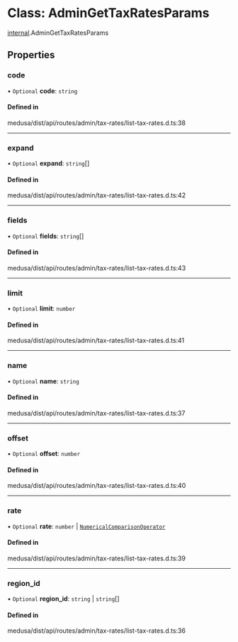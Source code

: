 # Class: AdminGetTaxRatesParams

[internal](../modules/internal-25.md).AdminGetTaxRatesParams

## Properties

### code

• `Optional` **code**: `string`

#### Defined in

medusa/dist/api/routes/admin/tax-rates/list-tax-rates.d.ts:38

___

### expand

• `Optional` **expand**: `string`[]

#### Defined in

medusa/dist/api/routes/admin/tax-rates/list-tax-rates.d.ts:42

___

### fields

• `Optional` **fields**: `string`[]

#### Defined in

medusa/dist/api/routes/admin/tax-rates/list-tax-rates.d.ts:43

___

### limit

• `Optional` **limit**: `number`

#### Defined in

medusa/dist/api/routes/admin/tax-rates/list-tax-rates.d.ts:41

___

### name

• `Optional` **name**: `string`

#### Defined in

medusa/dist/api/routes/admin/tax-rates/list-tax-rates.d.ts:37

___

### offset

• `Optional` **offset**: `number`

#### Defined in

medusa/dist/api/routes/admin/tax-rates/list-tax-rates.d.ts:40

___

### rate

• `Optional` **rate**: `number` \| [`NumericalComparisonOperator`](internal-25.NumericalComparisonOperator.md)

#### Defined in

medusa/dist/api/routes/admin/tax-rates/list-tax-rates.d.ts:39

___

### region\_id

• `Optional` **region\_id**: `string` \| `string`[]

#### Defined in

medusa/dist/api/routes/admin/tax-rates/list-tax-rates.d.ts:36
